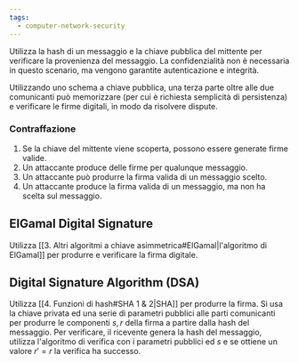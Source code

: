 ```yaml
---
tags: 
  - computer-network-security
---
```


Utilizza la hash di un messaggio e la chiave pubblica del mittente per verificare la provenienza del messaggio. La confidenzialità non è necessaria in questo scenario, ma vengono garantite autenticazione e integrità.

Utilizzando uno schema a chiave pubblica, una terza parte oltre alle due comunicanti può memorizzare (per cui è richiesta semplicità di persistenza) e verificare le firme digitali, in modo da risolvere dispute.

### Contraffazione
1. Se la chiave del mittente viene scoperta, possono essere generate firme valide.
2. Un attaccante produce delle firme per qualunque messaggio.
3. Un attaccante può produrre la firma valida di un messaggio scelto.
4. Un attaccante produce la firma valida di un messaggio, ma non ha scelta sul messaggio.

## ElGamal Digital Signature

Utilizza [[3. Altri algoritmi a chiave asimmetrica#ElGamal|l'algoritmo di ElGamal]] per produrre e verificare la firma digitale.

## Digital Signature Algorithm (DSA)

Utilizza [[4. Funzioni di hash#SHA 1 & 2|SHA]] per produrre la firma. Si usa la chiave privata ed una serie di parametri pubblici alle parti comunicanti per produrre le componenti $s,r$ della firma a partire dalla hash del messaggio.
Per verificare, il ricevente genera la hash del messaggio, utilizza l'algoritmo di verifica con i parametri pubblici ed $s$ e se ottiene un valore $r' = r$ la verifica ha successo.